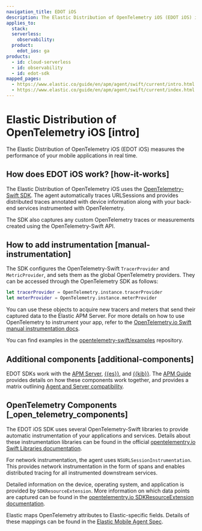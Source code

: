 ```yaml
---
navigation_title: EDOT iOS
description: The Elastic Distribution of OpenTelemetry iOS (EDOT iOS) is an APM agent based on OpenTelemetry. It provides built-in tools and configurations to make the OpenTelemetry SDK work with Elastic using as little code as possible while fully leveraging the combined forces of Elasticsearch and Kibana for your iOS application.
applies_to:
  stack:
  serverless:
    observability:
  product:
    edot_ios: ga
products:
  - id: cloud-serverless
  - id: observability
  - id: edot-sdk
mapped_pages:
  - https://www.elastic.co/guide/en/apm/agent/swift/current/intro.html
  - https://www.elastic.co/guide/en/apm/agent/swift/current/index.html
---
```


# Elastic Distribution of OpenTelemetry iOS [intro]

The Elastic Distribution of OpenTelemetry iOS (EDOT iOS) measures the performance of your mobile applications in real time.

## How does EDOT iOS work? [how-it-works]

The Elastic Distribution of OpenTelemetry iOS uses the [OpenTelemetry-Swift SDK](https://github.com/open-telemetry/opentelemetry-swift). The agent automatically traces URLSessions and provides distributed traces annotated with device information along with your back-end services instrumented with OpenTelemetry.

The SDK also captures any custom OpenTelemetry traces or measurements created using the OpenTelemetry-Swift API.

## How to add instrumentation [manual-instrumentation]

The SDK configures the OpenTelemetry-Swift `TracerProvider` and `MetricProvider`, and sets them as the global OpenTelemetry providers. They can be accessed through the OpenTelemetry SDK as follows:

```swift
let tracerProvider = OpenTelemetry.instance.tracerProvider
let meterProvider = OpenTelemetry.instance.meterProvider
```

You can use these objects to acquire new tracers and meters that send their captured data to the Elastic APM Server. For more details on how to use OpenTelemetry to instrument your app, refer to the [OpenTelemetry.io Swift manual instrumentation docs](https://opentelemetry.io/docs/instrumentation/swift/manual).

You can find examples in the [opentelemetry-swift/examples](https://github.com/open-telemetry/opentelemetry-swift/tree/main/Examples) repository.

## Additional components [additional-components]

EDOT SDKs work with the [APM Server](docs-content://solutions/observability/apm/index.md), [{{es}}](docs-content://get-started/index.md), and [{{kib}}](docs-content://get-started/the-stack.md). The [APM Guide](docs-content://solutions/observability/apm/index.md) provides details on how these components work together, and provides a matrix outlining [Agent and Server compatibility](docs-content://solutions/observability/apm/apm-agent-compatibility.md).

## OpenTelemetry Components [_open_telemetry_components]

The EDOT iOS SDK uses several OpenTelemetry-Swift libraries to provide automatic instrumentation of your applications and services. Details about these instrumentation libraries can be found in the official [opentelementry.io Swift Libraries documentation](https://opentelemetry.io/docs/instrumentation/swift/libraries/).

For network instrumentation, the agent uses `NSURLSessionInstrumentation`. This provides network instrumentation in the form of spans and enables distributed tracing for all instrumented downstream services.

Detailed information on the device, operating system, and application is provided by `SDKResourceExtension`. More information on which data points are captured can be found in the  [opentelementry.io SDKResourceExtension documentation](https://opentelemetry.io/docs/instrumentation/swift/manual/#SDKResourceExtension).

Elastic maps OpenTelemetry attributes to Elastic-specific fields. Details of these mappings can be found in the [Elastic Mobile Agent Spec](https://github.com/elastic/apm/tree/main/specs/agents/mobile).

